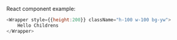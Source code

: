 React component example:

```js
<Wrapper style={{height:200}} className="h-100 w-100 bg-yw">
    Hello Childrens
</Wrapper>
```
